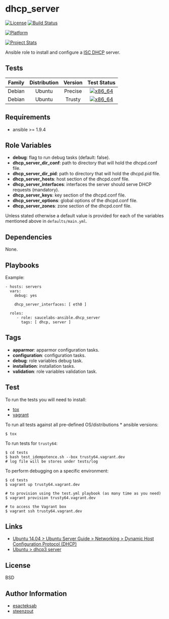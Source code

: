 # dhcp_server

[![License](https://img.shields.io/badge/license-New%20BSD-blue.svg?style=flat)](https://raw.githubusercontent.com/saucelabs-ansible/dhcp_server/master/LICENSE)
[![Build Status](https://travis-ci.org/saucelabs-ansible/dhcp_server.svg?branch=master)](https://travis-ci.org/saucelabs-ansible/dhcp_server)

[![Platform](http://img.shields.io/badge/platform-ubuntu-dd4814.svg?style=flat)](#)

[![Project Stats](https://www.openhub.net/p/saucelabs-ansible-dhcp_server/widgets/project_thin_badge.gif)](https://www.openhub.net/p/saucelabs-ansible-dhcp_server/)

Ansible role to install and configure a [ISC DHCP](http://www.isc.org/downloads/dhcp/) server.


## Tests

| Family | Distribution | Version | Test Status |
|:-:|:-:|:-:|:-:|
| Debian | Ubuntu  | Precise | [![x86_64](http://img.shields.io/badge/x86_64-passed-006400.svg?style=flat)](#) |
| Debian | Ubuntu  | Trusty  | [![x86_64](http://img.shields.io/badge/x86_64-passed-006400.svg?style=flat)](#) |


## Requirements

- ansible >= 1.9.4


## Role Variables

- **debug**: flag to run debug tasks (default: false).
- **dhcp_server_dir_conf**: path to directory that will hold the dhcpd.conf file.
- **dhcp_server_dir_pid**: path to directory that will hold the dhcpd.pid file.
- **dhcp_server_hosts**: host section of the dhcpd.conf file.
- **dhcp_server_interfaces**: interfaces the server should serve DHCP requests (mandatory).
- **dhcp_server_keys**: key section of the dhcpd.conf file.
- **dhcp_server_options**: global options of the dhcpd.conf file.
- **dhcp_server_zones**: zone section of the dhcpd.conf file.

Unless stated otherwise
a default value is provided for each of the variables mentioned above
in `defaults/main.yml`.


## Dependencies

None.


## Playbooks

Example:

    - hosts: servers
      vars:
        debug: yes

        dhcp_server_interfaces: [ eth0 ]

      roles:
         - role: saucelabs-ansible.dhcp_server
           tags: [ dhcp, server ]


## Tags

- **apparmor**: apparmor configuration tasks.
- **configuration**: configuration tasks.
- **debug**: role variables debug task.
- **installation**: installation tasks.
- **validation**: role variables validation task.


## Test

To run the tests you will need to install:

- [tox](https://tox.readthedocs.org/)
- [vagrant](https://www.vagrantup.com/)

To run all tests against all pre-defined OS/distributions * ansible versions:

```
$ tox
```

To run tests for `trusty64`:

```
$ cd tests
$ bash test_idempotence.sh --box trusty64.vagrant.dev
# log file will be stores under tests/log
```

To perform debugging on a specific environment:

```
$ cd tests
$ vagrant up trusty64.vagrant.dev

# to provision using the test.yml playbook (as many time as you need)
$ vagrant provision trusty64.vagrant.dev

# to access the Vagrant box
$ vagrant ssh trusty64.vagrant.dev
```


## Links

- [Ubuntu 14.04 > Ubuntu Server Guide > Networking > Dynamic Host Configuration Protocol (DHCP)](https://help.ubuntu.com/lts/serverguide/dhcp.html)
- [Ubuntu > dhcp3 server](https://help.ubuntu.com/community/dhcp3-server)


## License

BSD


## Author Information

- [esacteksab](https://github.com/esacteksab/)
- [steenzout](https://github.com/steenzout/)
